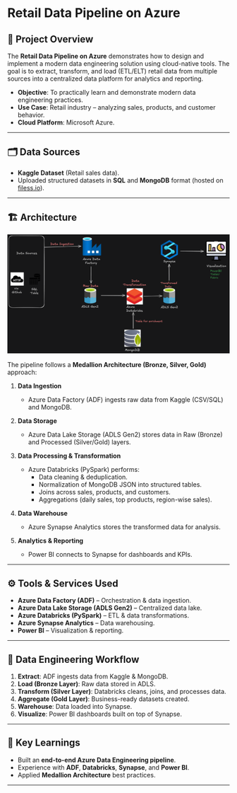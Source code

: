 # Retail Data Pipeline on Azure  

## 📌 Project Overview  
The **Retail Data Pipeline on Azure** demonstrates how to design and implement a modern data engineering solution using cloud-native tools. The goal is to extract, transform, and load (ETL/ELT) retail data from multiple sources into a centralized data platform for analytics and reporting.  

- **Objective**: To practically learn and demonstrate modern data engineering practices.  
- **Use Case**: Retail industry – analyzing sales, products, and customer behavior.  
- **Cloud Platform**: Microsoft Azure.  

---

## 🗂️ Data Sources  
- **Kaggle Dataset** (Retail sales data).  
- Uploaded structured datasets in **SQL** and **MongoDB** format (hosted on [filess.io](https://filess.io)).  

---

## 🏗️ Architecture  

![Architecture Diagram](Architecture%20Diagram.png)  

The pipeline follows a **Medallion Architecture (Bronze, Silver, Gold)** approach:  

1. **Data Ingestion**  
   - Azure Data Factory (ADF) ingests raw data from Kaggle (CSV/SQL) and MongoDB.  

2. **Data Storage**  
   - Azure Data Lake Storage (ADLS Gen2) stores data in Raw (Bronze) and Processed (Silver/Gold) layers.  

3. **Data Processing & Transformation**  
   - Azure Databricks (PySpark) performs:  
     - Data cleaning & deduplication.  
     - Normalization of MongoDB JSON into structured tables.  
     - Joins across sales, products, and customers.  
     - Aggregations (daily sales, top products, region-wise sales).  

4. **Data Warehouse**  
   - Azure Synapse Analytics stores the transformed data for analysis.  

5. **Analytics & Reporting**  
   - Power BI connects to Synapse for dashboards and KPIs.  

---

## ⚙️ Tools & Services Used  
- **Azure Data Factory (ADF)** – Orchestration & data ingestion.  
- **Azure Data Lake Storage (ADLS Gen2)** – Centralized data lake.  
- **Azure Databricks (PySpark)** – ETL & data transformations.  
- **Azure Synapse Analytics** – Data warehousing.  
- **Power BI** – Visualization & reporting.  

---

## 🔄 Data Engineering Workflow  
1. **Extract**: ADF ingests data from Kaggle & MongoDB.  
2. **Load (Bronze Layer)**: Raw data stored in ADLS.  
3. **Transform (Silver Layer)**: Databricks cleans, joins, and processes data.  
4. **Aggregate (Gold Layer)**: Business-ready datasets created.  
5. **Warehouse**: Data loaded into Synapse.  
6. **Visualize**: Power BI dashboards built on top of Synapse.  

---

## 🎯 Key Learnings  
- Built an **end-to-end Azure Data Engineering pipeline**.  
- Experience with **ADF**, **Databricks**, **Synapse**, and **Power BI**.  
- Applied **Medallion Architecture** best practices.   

---





